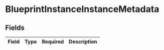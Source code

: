 # BlueprintInstanceInstanceMetadata


## Fields

| Field       | Type        | Required    | Description |
| ----------- | ----------- | ----------- | ----------- |